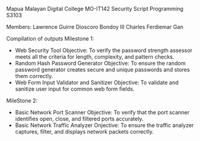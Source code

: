 Mapua Malayan Digital College
MO-IT142 Security Script Programming S3103

Members:
Lawrence Guirre
Dioscoro Bondoy III
Charles Ferdiemar Gan

Compilation of outputs
Milestone 1: 
- Web Security Tool
    Objective: To verify the password strength assessor meets all the criteria for length, complexity, and pattern checks.
- Random Hash Password Generator
    Objective: To ensure the random password generator creates secure and unique passwords and stores them correctly.
- Web Form Input Validator and Sanitizer
    Objective: To validate and sanitize user input for common web form fields.

MileStone 2:
- Basic Network Port Scanner
    Objective: To verify that the port scanner identifies open, close, and filtered ports accurately.
- Basic Network Traffic Analyzer
    Onjective: To ensure the traffic analyzer captures, filter, and displays network packets correctly.
  

